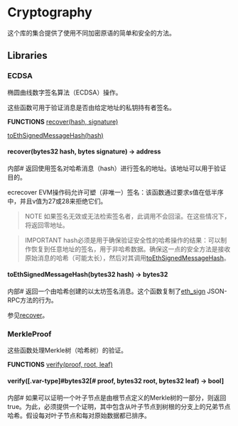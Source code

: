 # Cryptography
这个库的集合提供了使用不同加密原语的简单和安全的方法。

## Libraries

### ECDSA
椭圆曲线数字签名算法（ECDSA）操作。

这些函数可用于验证消息是否由给定地址的私钥持有者签名。

**FUNCTIONS**
[recover(hash, signature)](#recoverbytes32-hash-bytes-signature-→-address)

[toEthSignedMessageHash(hash)](#toethsignedmessagehashbytes32-hash-→-bytes32)

#### recover(bytes32 hash, bytes signature) → address
内部#
返回使用签名对哈希消息（hash）进行签名的地址。该地址可以用于验证目的。

ecrecover EVM操作码允许可塑（非唯一）签名：该函数通过要求s值在低半序中，并且v值为27或28来拒绝它们。

> NOTE
如果签名无效或无法检索签名者，此调用不会回滚。在这些情况下，将返回零地址。

> IMPORTANT
hash必须是用于确保验证安全性的哈希操作的结果：可以制作恢复到任意地址的签名，用于非哈希数据。确保这一点的安全方法是接收原始消息的哈希（可能太长），然后对其调用[toEthSignedMessageHash](#toethsignedmessagehashbytes32-hash-→-bytes32)。

#### toEthSignedMessageHash(bytes32 hash) → bytes32
内部#
返回一个由哈希创建的以太坊签名消息。这个函数复制了[eth_sign](https://github.com/ethereum/wiki/wiki/JSON-RPC#eth_sign) JSON-RPC方法的行为。

参见[recover](#recoverbytes32-hash-bytes-signature-→-address)。

### MerkleProof
这些函数处理Merkle树（哈希树）的验证。

**FUNCTIONS**
[verify(proof, root, leaf)](#verifyvar-typebytes32-proof-bytes32-root-bytes32-leaf-→-bool)

#### verify([.var-type]#bytes32[# proof, bytes32 root, bytes32 leaf) → bool]
内部#
如果可以证明一个叶子节点是由根节点定义的Merkle树的一部分，则返回true。为此，必须提供一个证明，其中包含从叶子节点到树根的分支上的兄弟节点哈希。假设每对叶子节点和每对原始数据都已排序。